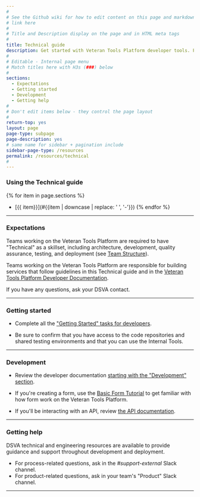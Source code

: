 ```yaml
---
#
# See the Github wiki for how to edit content on this page and markdown styles you can use:
# link here
#
# Title and Description display on the page and in HTML meta tags
#
title: Technical guide
description: Get started with Veteran Tools Platform developer tools. Find technical resources, tools, and examples you can use throughout the Digital Delivery lifecycle.
#
# Editable - Internal page menu
# Match titles here with H3s (###) below
#
sections:
  - Expectations
  - Getting started
  - Development
  - Getting help
#
# Don't edit items below - they control the page layout
#
return-top: yes
layout: page
page-type: subpage
page-description: yes
# same name for sidebar + pagination include
sidebar-page-type: /resources
permalink: /resources/technical
#
---
```


### Using the Technical guide

{% for item in page.sections %}
* [{{ item}}](#{{item | downcase | replace: ' ', '-'}})
{% endfor %}

<hr>

### Expectations

Teams working on the Veteran Tools Platform are required to have "Technical" as a skillset, including architecture, development, quality assurance, testing, and deployment (see [Team Structure]({{site.baseurl}}/resources/more/team-structure#team-roles)).

Teams working on the Veteran Tools Platform are responsible for building services that follow guidelines in this Technical guide and in the <a href="https://department-of-veterans-affairs.github.io/va-digital-services-platform-docs/docs/vets-developer-docs/getting-started.html" target="_blank">Veteran Tools Platform Developer Documentation</a>.

If you have any questions, ask your DSVA contact.

<hr>


### Getting started

* Complete all the <a href="https://department-of-veterans-affairs.github.io/va-digital-services-platform-docs/docs/vets-developer-docs/getting-started.html#getting-started" target="_blank">"Getting Started" tasks for developers</a>.

* Be sure to confirm that you have access to the code repositories and shared testing environments and that you can use the Internal Tools.

<hr>

### Development

* Review the developer documentation <a href="https://department-of-veterans-affairs.github.io/va-digital-services-platform-docs/docs/vets-developer-docs/getting-started.html#development" target="_blank">starting with the "Development" section</a>.

* If you're creating a form, use the <a href="https://department-of-veterans-affairs.github.io/va-digital-services-platform-docs/docs/vets-developer-docs/vets-website/forms/form-tutorial.html" target="_blank">Basic Form Tutorial</a> to get familiar with how form work on the Veteran Tools Platform.

* If you'll be interacting with an API, review <a href="https://department-of-veterans-affairs.github.io/va-digital-services-platform-docs/docs/vets-developer-docs/vets-api/vets-api-readme.html" target="_blank">the API documentation</a>.

<hr>

### Getting help

DSVA technical and engineering resources are available to provide guidance and support throughout development and deployment.

* For process-related questions, ask in the *#support-external* Slack channel.
* For product-related questions, ask in your team's "Product" Slack channel.

<hr>
